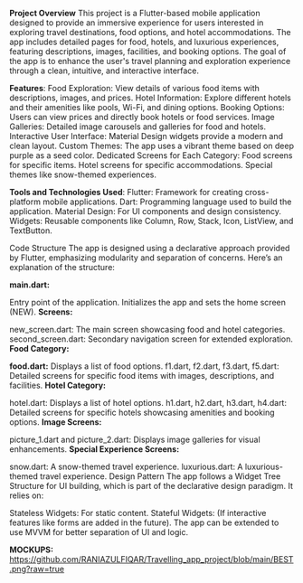 **Project Overview**
This project is a Flutter-based mobile application designed to provide an immersive experience for users interested in exploring travel destinations, food options, and hotel accommodations. The app includes detailed pages for food, hotels, and luxurious experiences, featuring descriptions, images, facilities, and booking options. The goal of the app is to enhance the user's travel planning and exploration experience through a clean, intuitive, and interactive interface.

**Features**:
Food Exploration: View details of various food items with descriptions, images, and prices.
Hotel Information: Explore different hotels and their amenities like pools, Wi-Fi, and dining options.
Booking Options: Users can view prices and directly book hotels or food services.
Image Galleries: Detailed image carousels and galleries for food and hotels.
Interactive User Interface: Material Design widgets provide a modern and clean layout.
Custom Themes: The app uses a vibrant theme based on deep purple as a seed color.
Dedicated Screens for Each Category:
Food screens for specific items.
Hotel screens for specific accommodations.
Special themes like snow-themed experiences.

**Tools and Technologies Used**:
Flutter: Framework for creating cross-platform mobile applications.
Dart: Programming language used to build the application.
Material Design: For UI components and design consistency.
Widgets: Reusable components like Column, Row, Stack, Icon, ListView, and TextButton.

Code Structure
The app is designed using a declarative approach provided by Flutter, emphasizing modularity and separation of concerns. Here’s an explanation of the structure:

**main.dart:**

Entry point of the application.
Initializes the app and sets the home screen (NEW).
**Screens:**

new_screen.dart: The main screen showcasing food and hotel categories.
second_screen.dart: Secondary navigation screen for extended exploration.
**Food Category:**

**food.dart:** Displays a list of food options.
f1.dart, f2.dart, f3.dart, f5.dart: Detailed screens for specific food items with images, descriptions, and facilities.
**Hotel Category:**

hotel.dart: Displays a list of hotel options.
h1.dart, h2.dart, h3.dart, h4.dart: Detailed screens for specific hotels showcasing amenities and booking options.
**Image Screens:**

picture_1.dart and picture_2.dart: Displays image galleries for visual enhancements.
**Special Experience Screens:**

snow.dart: A snow-themed travel experience.
luxurious.dart: A luxurious-themed travel experience.
Design Pattern
The app follows a Widget Tree Structure for UI building, which is part of the declarative design paradigm. It relies on:

Stateless Widgets: For static content.
Stateful Widgets: (If interactive features like forms are added in the future).
The app can be extended to use MVVM for better separation of UI and logic.

**MOCKUPS:**
https://github.com/RANIAZULFIQAR/Travelling_app_project/blob/main/BEST.png?raw=true
